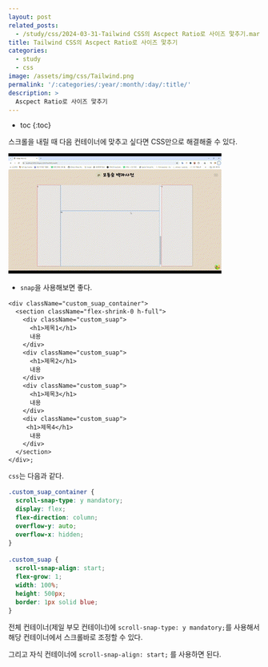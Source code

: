 ```yaml
---
layout: post
related_posts:
  - /study/css/2024-03-31-Tailwind CSS의 Ascpect Ratio로 사이즈 맟추기.markdown
title: Tailwind CSS의 Ascpect Ratio로 사이즈 맟추기
categories:
  - study
  - css
image: /assets/img/css/Tailwind.png
permalink: '/:categories/:year/:month/:day/:title/'
description: >
  Ascpect Ratio로 사이즈 맟추기
---
```


* toc
{:toc}

스크롤을 내릴 때 다음 컨테이너에 맞추고 싶다면 CSS만으로 해결해줄 수 있다.

<img src="/assets/img/css/스크롤 snap.gif" alt="이미지" />

- `snap`을 사용해보면 좋다.

```tsx
<div className="custom_suap_container">
  <section className="flex-shrink-0 h-full">
    <div className="custom_suap">
      <h1>제목1</h1>
      내용
    </div>
    <div className="custom_suap">
      <h1>제목2</h1>
      내용
    </div>
    <div className="custom_suap">
      <h1>제목3</h1>
      내용
    </div>
    <div className="custom_suap">
     <h1>제목4</h1>
      내용
    </div>
  </section>
</div>;
```

`css`는 다음과 같다.

```css
.custom_suap_container {
  scroll-snap-type: y mandatory;
  display: flex;
  flex-direction: column;
  overflow-y: auto;
  overflow-x: hidden;
}

.custom_suap {
  scroll-snap-align: start;
  flex-grow: 1;
  width: 100%;
  height: 500px;
  border: 1px solid blue;
}
```

전체 컨테이너(제일 부모 컨테이너)에 `scroll-snap-type: y mandatory;`를 사용해서 해당 컨테이너에서 스크롤바로 조정할 수 있다.

그리고 자식 컨테이너에  `scroll-snap-align: start;` 를 사용하면 된다.

